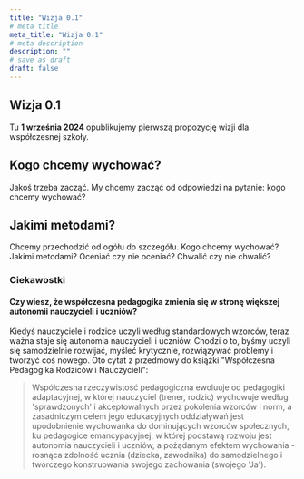 ```yaml
---
title: "Wizja 0.1"
# meta title
meta_title: "Wizja 0.1"
# meta description
description: ""
# save as draft
draft: false
---
```

## Wizja 0.1

Tu **1 września 2024** opublikujemy pierwszą propozycję wizji dla współczesnej szkoły.

## Kogo chcemy wychować?

Jakoś trzeba zacząć. My chcemy zacząć od odpowiedzi na pytanie: kogo chcemy wychować? 

## Jakimi metodami?

 Chcemy przechodzić od ogółu do szczegółu. Kogo chcemy wychować? Jakimi metodami? Oceniać czy nie oceniać? Chwalić czy nie chwalić?

### Ciekawostki

#### Czy wiesz, że współczesna pedagogika zmienia się w stronę większej autonomii nauczycieli i uczniów? 

Kiedyś nauczyciele i rodzice uczyli według standardowych wzorców, teraz ważna staje się autonomia nauczycieli i uczniów. Chodzi o to, byśmy uczyli się samodzielnie rozwijać, myśleć krytycznie, rozwiązywać problemy i tworzyć coś nowego. Oto cytat z przedmowy do książki "Współczesna Pedagogika Rodziców i Nauczycieli":

> Współczesna rzeczywistość pedagogiczna ewoluuje od pedagogiki adaptacyjnej, w której nauczyciel (trener, rodzic) wychowuje według 'sprawdzonych' i akceptowalnych przez pokolenia wzorców i norm, a zasadniczym celem jego edukacyjnych oddziaływań jest upodobnienie wychowanka do dominujących wzorców społecznych, ku pedagogice emancypacyjnej, w której podstawą rozwoju jest autonomia nauczycieli i uczniów, a pożądanym efektem wychowania - rosnąca zdolność ucznia (dziecka, zawodnika) do samodzielnego i twórczego konstruowania swojego zachowania (swojego 'Ja').